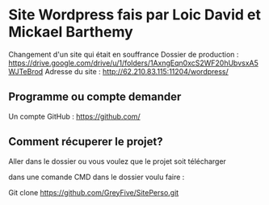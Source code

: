 # Site Wordpress fais par Loic David et Mickael Barthemy
Changement d'un site qui était en souffrance
Dossier de production : https://drive.google.com/drive/u/1/folders/1AxngEqn0xcS2WF20hUbvsxA5WJTeBrod
Adresse du site : http://62.210.83.115:11204/wordpress/ 
## Programme ou compte demander 
Un compte GitHub : https://github.com/

## Comment récuperer le projet?

Aller dans le dossier ou vous voulez que le projet soit télécharger

dans une comande CMD dans le dossier voulu faire : 

Git clone https://github.com/GreyFive/SitePerso.git

